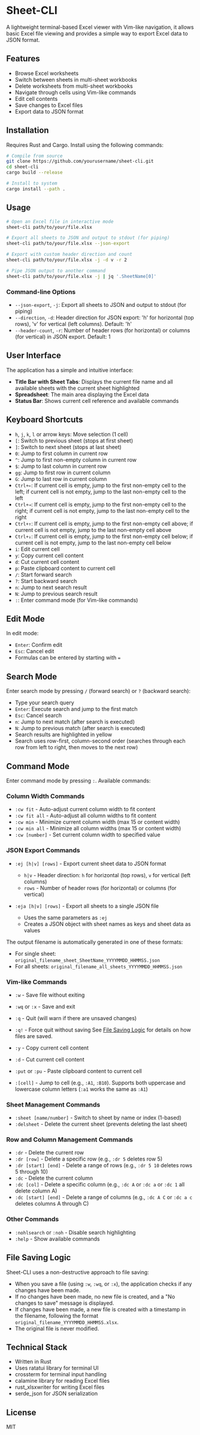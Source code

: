 # Sheet-CLI

A lightweight terminal-based Excel viewer with Vim-like navigation, it allows basic Excel file viewing and provides a simple way to export Excel data to JSON format.

## Features

- Browse Excel worksheets
- Switch between sheets in multi-sheet workbooks
- Delete worksheets from multi-sheet workbooks
- Navigate through cells using Vim-like commands
- Edit cell contents
- Save changes to Excel files
- Export data to JSON format

## Installation

Requires Rust and Cargo. Install using the following commands:

```bash
# Compile from source
git clone https://github.com/yourusername/sheet-cli.git
cd sheet-cli
cargo build --release

# Install to system
cargo install --path .
```

## Usage

```bash
# Open an Excel file in interactive mode
sheet-cli path/to/your/file.xlsx

# Export all sheets to JSON and output to stdout (for piping)
sheet-cli path/to/your/file.xlsx --json-export

# Export with custom header direction and count
sheet-cli path/to/your/file.xlsx -j -d v -r 2

# Pipe JSON output to another command
sheet-cli path/to/your/file.xlsx -j | jq '.SheetName[0]'
```

### Command-line Options

- `--json-export`, `-j`: Export all sheets to JSON and output to stdout (for piping)
- `--direction`, `-d`: Header direction for JSON export: 'h' for horizontal (top rows), 'v' for vertical (left columns). Default: 'h'
- `--header-count`, `-r`: Number of header rows (for horizontal) or columns (for vertical) in JSON export. Default: 1

## User Interface

The application has a simple and intuitive interface:

- **Title Bar with Sheet Tabs**: Displays the current file name and all available sheets with the current sheet highlighted
- **Spreadsheet**: The main area displaying the Excel data
- **Status Bar**: Shows current cell reference and available commands

## Keyboard Shortcuts

- `h`, `j`, `k`, `l` or arrow keys: Move selection (1 cell)
- `[`: Switch to previous sheet (stops at first sheet)
- `]`: Switch to next sheet (stops at last sheet)
- `0`: Jump to first column in current row
- `^`: Jump to first non-empty column in current row
- `$`: Jump to last column in current row
- `gg`: Jump to first row in current column
- `G`: Jump to last row in current column
- `Ctrl+←`: If current cell is empty, jump to the first non-empty cell to the left; if current cell is not empty, jump to the last non-empty cell to the left
- `Ctrl+→`: If current cell is empty, jump to the first non-empty cell to the right; if current cell is not empty, jump to the last non-empty cell to the right
- `Ctrl+↑`: If current cell is empty, jump to the first non-empty cell above; if current cell is not empty, jump to the last non-empty cell above
- `Ctrl+↓`: If current cell is empty, jump to the first non-empty cell below; if current cell is not empty, jump to the last non-empty cell below
- `i`: Edit current cell
- `y`: Copy current cell content
- `d`: Cut current cell content
- `p`: Paste clipboard content to current cell
- `/`: Start forward search
- `?`: Start backward search
- `n`: Jump to next search result
- `N`: Jump to previous search result
- `:`: Enter command mode (for Vim-like commands)

## Edit Mode

In edit mode:

- `Enter`: Confirm edit
- `Esc`: Cancel edit
- Formulas can be entered by starting with `=`

## Search Mode

Enter search mode by pressing `/` (forward search) or `?` (backward search):

- Type your search query
- `Enter`: Execute search and jump to the first match
- `Esc`: Cancel search
- `n`: Jump to next match (after search is executed)
- `N`: Jump to previous match (after search is executed)
- Search results are highlighted in yellow
- Search uses row-first, column-second order (searches through each row from left to right, then moves to the next row)

## Command Mode

Enter command mode by pressing `:`. Available commands:

### Column Width Commands

- `:cw fit` - Auto-adjust current column width to fit content
- `:cw fit all` - Auto-adjust all column widths to fit content
- `:cw min` - Minimize current column width (max 15 or content width)
- `:cw min all` - Minimize all column widths (max 15 or content width)
- `:cw [number]` - Set current column width to specified value

### JSON Export Commands

- `:ej [h|v] [rows]` - Export current sheet data to JSON format
  - `h|v` - Header direction: `h` for horizontal (top rows), `v` for vertical (left columns)
  - `rows` - Number of header rows (for horizontal) or columns (for vertical)

- `:eja [h|v] [rows]` - Export all sheets to a single JSON file
  - Uses the same parameters as `:ej`
  - Creates a JSON object with sheet names as keys and sheet data as values

The output filename is automatically generated in one of these formats:
- For single sheet: `original_filename_sheet_SheetName_YYYYMMDD_HHMMSS.json`
- For all sheets: `original_filename_all_sheets_YYYYMMDD_HHMMSS.json`

### Vim-like Commands

- `:w` - Save file without exiting
- `:wq` or `:x` - Save and exit
- `:q` - Quit (will warn if there are unsaved changes)
- `:q!` - Force quit without saving
See [File Saving Logic](#file-saving-logic) for details on how files are saved.

- `:y` - Copy current cell content
- `:d` - Cut current cell content
- `:put` or `:pu` - Paste clipboard content to current cell
- `:[cell]` - Jump to cell (e.g., `:A1`, `:B10`). Supports both uppercase and lowercase column letters (`:a1` works the same as `:A1`)

### Sheet Management Commands

- `:sheet [name/number]` - Switch to sheet by name or index (1-based)
- `:delsheet` - Delete the current sheet (prevents deleting the last sheet)

### Row and Column Management Commands

- `:dr` - Delete the current row
- `:dr [row]` - Delete a specific row (e.g., `:dr 5` deletes row 5)
- `:dr [start] [end]` - Delete a range of rows (e.g., `:dr 5 10` deletes rows 5 through 10)
- `:dc` - Delete the current column
- `:dc [col]` - Delete a specific column (e.g., `:dc A` or `:dc a` or `:dc 1` all delete column A)
- `:dc [start] [end]` - Delete a range of columns (e.g., `:dc A C` or `:dc a c` deletes columns A through C)

### Other Commands

- `:nohlsearch` or `:noh` - Disable search highlighting
- `:help` - Show available commands

## File Saving Logic

Sheet-CLI uses a non-destructive approach to file saving:

- When you save a file (using `:w`, `:wq`, or `:x`), the application checks if any changes have been made.
- If no changes have been made, no new file is created, and a "No changes to save" message is displayed.
- If changes have been made, a new file is created with a timestamp in the filename, following the format `original_filename_YYYYMMDD_HHMMSS.xlsx`.
- The original file is never modified.

## Technical Stack

- Written in Rust
- Uses ratatui library for terminal UI
- crossterm for terminal input handling
- calamine library for reading Excel files
- rust_xlsxwriter for writing Excel files
- serde_json for JSON serialization

## License

MIT
